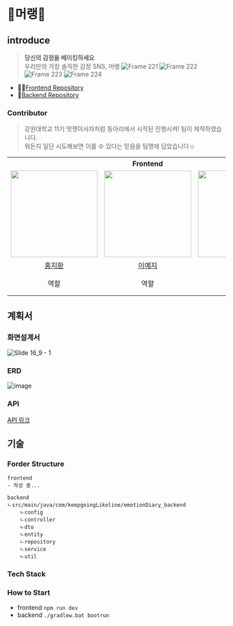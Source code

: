 # 🍦머랭🍦

## introduce

> **당신의 감정을 베이킹하세요**
> <br />
> 우리만의 가장 솔직한 감정 SNS, 머랭
![Frame 221](https://github.com/keepgoingLikelion/.github/assets/107865510/a0047a5c-fa3f-4996-8591-6f5ae0837a8d)
![Frame 222](https://github.com/keepgoingLikelion/.github/assets/107865510/4a431464-259a-4a26-abf1-dd3969c07b79)
![Frame 223](https://github.com/keepgoingLikelion/.github/assets/107865510/fc04efb9-8b61-4329-8ec3-1aaaa94a0536)
![Frame 224](https://github.com/keepgoingLikelion/.github/assets/107865510/221ee373-f641-45c4-a395-fdc4f31fbd3a)



- 🧑‍💻[Frontend Repository](https://github.com/keepgoingLikelion/meringue-FE)
- 💾[Backend Repository](https://github.com/keepgoingLikelion/emotionDiary_backend)

### Contributor

> 강원대학교 11기 멋쟁이사자처럼 동아리에서 시작된 진행시켜! 팀이 제작하였습니다.
> <br/> 뭐든지 일단 시도해보면 이룰 수 있다는 믿음을 팀명에 담았습니다☺️

<table>
    <tr>
        <th colspan="3" style="text-align: center;">Frontend</th>
	<th colspan="2" style="text-align: center;">Backend</th>
    </tr>
    <tr>
        <!-- Frontend Members Image -->
        <td style="text-align: center; vertical-align: middle;">
		<img src="https://emotiondiary-bucket.s3.ap-northeast-2.amazonaws.com/snrndi.png" width="200px"></td>
        <td style="text-align: center; vertical-align: middle;">
		<img src="https://emotiondiary-bucket.s3.ap-northeast-2.amazonaws.com/snrndi.png" width="200px"></td>
        <td style="text-align: center; vertical-align: middle;">
		<img src="https://emotiondiary-bucket.s3.ap-northeast-2.amazonaws.com/snrndi.png" width="200px"></td>
        <!-- Backend Members Image -->
        <td style="text-align: center; vertical-align: middle;">
		<img src="https://emotiondiary-bucket.s3.ap-northeast-2.amazonaws.com/snrndi.png" width="200px"></td>
        <td style="text-align: center; vertical-align: middle;">
		<img src="https://emotiondiary-bucket.s3.ap-northeast-2.amazonaws.com/gamja_kbs.png" width="200px"></td>
    </tr>
    <tr>
        <!-- Frontend Members Name -->
        <td style="text-align: center; vertical-align: middle;">
		<a href="https://github.com/flareseek">홍지환</a></td>
        <td style="text-align: center; vertical-align: middle;">
		<a href="https://github.com/yeahzee0421">이예지</a></td>
        <td style="text-align: center; vertical-align: middle;">
		<a href="https://github.com/possiblly">최수민</a></td>
        <!-- Backend Members Name -->
        <td style="text-align: center; vertical-align: middle;">
		<a href="https://github.com/dandamdandam">정다연</a></td>
        <td style="text-align: center; vertical-align: middle;">
		<a href="https://github.com/GamJaDo">김병수</a></td>
    </tr>
    <tr>
        <!-- Frontend Members Role -->
        <td style="text-align: center; vertical-align: middle;">역할</td>
        <td style="text-align: center; vertical-align: middle;">역할</td>
        <td style="text-align: center; vertical-align: middle;">역할</td>
        <!-- Backend Members Role -->
        <td style="text-align: center; vertical-align: middle;">역할</td>
        <td style="text-align: center; vertical-align: middle;">인증/인가,<br>emoji스티커 기능 구현</td>
    </tr>
</table>


## 계획서

### 화면설계서
<!-- ![image](https://github.com/keepgoingLikelion/.github/assets/102032954/18499a69-63df-40fd-99d6-7c915cd21d11) 
[image](https://github.com/keepgoingLikelion/.github/assets/102032954/6b2c9fae-d04c-456f-b0a4-b82fec792fd9)
![image](https://github.com/keepgoingLikelion/.github/assets/102032954/1050debc-44e7-44be-a8f2-3d936ac0dfa6)
![image](https://github.com/keepgoingLikelion/.github/assets/102032954/9a973f9d-4334-499f-903b-89e2915e066e)

![image](https://github.com/keepgoingLikelion/.github/assets/107865510/bc1c2657-aa5a-44f9-818d-86867989ddf6)
![image](https://github.com/keepgoingLikelion/.github/assets/107865510/e8400cce-55eb-49fc-b7ba-5a6cc8584039) -->

![Slide 16_9 - 1](https://github.com/keepgoingLikelion/.github/assets/107865510/329295fc-dcfa-4784-aa91-533cd99e4895)


### ERD
![image](https://github.com/keepgoingLikelion/.github/assets/102032954/f1e97e53-b49b-4e7c-a8e8-ab9c82bfae4a)

### API
[API 링크](https://app.swaggerhub.com/apis/GLUE0440/meringue_project/1.0.0)

## 기술

### Forder Structure
```
frontend
- 작성 중...
```
```
backend
ㄴsrc/main/java/com/keepgoingLikeline/emotionDiary_backend
	ㄴconfig
	ㄴcontroller
	ㄴdto
	ㄴentity
	ㄴrepository
	ㄴservice
	ㄴutil
```

### Tech Stack

### How to Start
- frontend
  `npm run dev`
- backend
  `./gradlew.bat bootrun`
